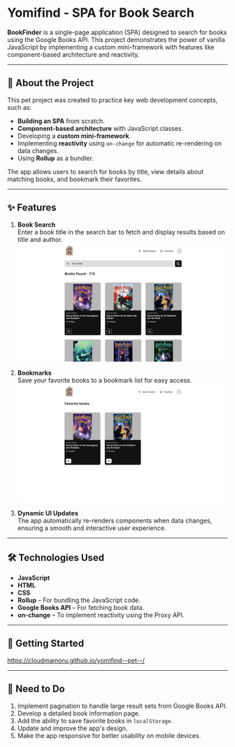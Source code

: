 # Yomifind - SPA for Book Search

**BookFinder** is a single-page application (SPA) designed to search for books using the Google Books API. This project demonstrates the power of vanilla JavaScript by implementing a custom mini-framework with features like component-based architecture and reactivity.

---

## 📝 About the Project

This pet project was created to practice key web development concepts, such as:  
- **Building an SPA** from scratch.  
- **Component-based architecture** with JavaScript classes.  
- Developing a **custom mini-framework**.  
- Implementing **reactivity** using `on-change` for automatic re-rendering on data changes.  
- Using **Rollup** as a bundler.

The app allows users to search for books by title, view details about matching books, and bookmark their favorites.

---

## ✨ Features

1. **Book Search**  
   Enter a book title in the search bar to fetch and display results based on title and author.  
   ![Book Search](/mdIcons/search.png)

2. **Bookmarks**  
   Save your favorite books to a bookmark list for easy access.  
   ![Bookmarks](/mdIcons/bookmarks2.png)

4. **Dynamic UI Updates**  
   The app automatically re-renders components when data changes, ensuring a smooth and interactive user experience.

---

## 🛠️ Technologies Used

- **JavaScript**  
- **HTML**  
- **CSS**  
- **Rollup** – For bundling the JavaScript code.  
- **Google Books API** – For fetching book data.  
- **on-change** – To implement reactivity using the Proxy API.  

---

## 🚀 Getting Started

https://cloudmamoru.github.io/yomifind--pet--/

---

## 📅 Need to Do

1. Implement pagination to handle large result sets from Google Books API.  
2. Develop a detailed book information page.  
3. Add the ability to save favorite books in `localStorage`.  
4. Update and improve the app's design.  
5. Make the app responsive for better usability on mobile devices.


